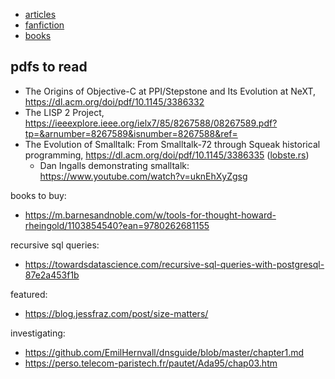 - [articles](./articles)
- [fanfiction](./fanfiction)
- [books](./books)

## pdfs to read

- The Origins of Objective-C at PPI/Stepstone and Its Evolution at NeXT, https://dl.acm.org/doi/pdf/10.1145/3386332
- The LISP 2 Project, https://ieeexplore.ieee.org/ielx7/85/8267588/08267589.pdf?tp=&arnumber=8267589&isnumber=8267588&ref=
- The Evolution of Smalltalk: From Smalltalk-72 through Squeak historical programming, https://dl.acm.org/doi/pdf/10.1145/3386335 ([lobste.rs](https://lobste.rs/s/pcgpqe/evolution_smalltalk_from_smalltalk_72))
  - Dan Ingalls demonstrating smalltalk: https://www.youtube.com/watch?v=uknEhXyZgsg

books to buy:

- https://m.barnesandnoble.com/w/tools-for-thought-howard-rheingold/1103854540?ean=9780262681155

recursive sql queries:

- https://towardsdatascience.com/recursive-sql-queries-with-postgresql-87e2a453f1b

featured:

- https://blog.jessfraz.com/post/size-matters/

investigating:

- https://github.com/EmilHernvall/dnsguide/blob/master/chapter1.md
- https://perso.telecom-paristech.fr/pautet/Ada95/chap03.htm
